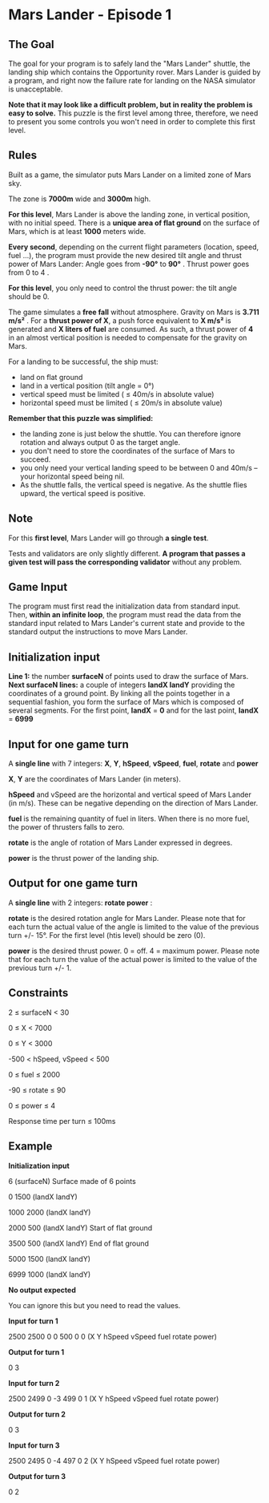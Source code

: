 # Mars Lander - Episode 1

## The Goal
The goal for your program is to safely land the "Mars Lander" shuttle, the landing ship which contains the Opportunity rover. Mars Lander is guided by a program, and right now the failure rate for landing on the NASA simulator is unacceptable.

**Note that it may look like a difficult problem, but in reality the problem is easy to solve.** This puzzle is the first level among three, therefore, we need to present you some controls you won't need in order to complete this first level.

## Rules

Built as a game, the simulator puts Mars Lander on a limited zone of Mars sky.

The zone is **7000m** wide and **3000m** high.

**For this level**, Mars Lander is above the landing zone, in vertical position, with no initial speed.
There is a **unique area of flat ground** on the surface of Mars, which is at least **1000** meters wide.

**Every second**, depending on the current flight parameters (location, speed, fuel ...), the program must provide the new desired tilt angle and thrust power of Mars Lander:
	Angle goes from **-90°** to **90°** . Thrust power goes from 0 to 4 .

**For this level**, you only need to control the thrust power: the tilt angle should be 0.

The game simulates a **free fall** without atmosphere. Gravity on Mars is **3.711 m/s²** . For a **thrust power of X**, a push force equivalent to **X m/s²** is generated and **X liters of fuel** are consumed. As such, a thrust power of **4** in an almost vertical position is needed to compensate for the gravity on Mars.

For a landing to be successful, the ship must:
- land on flat ground
- land in a vertical position (tilt angle = 0°)
- vertical speed must be limited ( ≤ 40m/s in absolute value)
- horizontal speed must be limited ( ≤ 20m/s in absolute value)

**Remember that this puzzle was simplified:**
- the landing zone is just below the shuttle. You can therefore ignore rotation and always output 0 as the target angle.
- you don't need to store the coordinates of the surface of Mars to succeed.
- you only need your vertical landing speed to be between 0 and 40m/s – your horizontal speed being nil.
- As the shuttle falls, the vertical speed is negative. As the shuttle flies upward, the vertical speed is positive.
 	
## Note
For this **first level**, Mars Lander will go through **a single test**.

Tests and validators are only slightly different. **A program that passes a given test will pass the corresponding validator** without any problem.

## Game Input
The program must first read the initialization data from standard input. Then, **within an infinite loop**, the program must read the data from the standard input related to Mars Lander's current state and provide to the standard output the instructions to move Mars Lander.

## Initialization input
**Line 1:** the number **surfaceN** of points used to draw the surface of Mars.
**Next surfaceN lines:** a couple of integers **landX landY** providing the coordinates of a ground point. By linking all the points together in a sequential fashion, you form the surface of Mars which is composed of several segments. For the first point, **landX** = **0** and for the last point, **landX** = **6999**

## Input for one game turn
A **single line** with 7 integers: **X**, **Y**, **hSpeed**, **vSpeed**, **fuel**, **rotate** and **power**

**X**, **Y** are the coordinates of Mars Lander (in meters).

**hSpeed** and vSpeed are the horizontal and vertical speed of Mars Lander (in m/s). These can be negative depending on the direction of Mars Lander.

**fuel** is the remaining quantity of fuel in liters. When there is no more fuel, the power of thrusters falls to zero.

**rotate** is the angle of rotation of Mars Lander expressed in degrees.

**power** is the thrust power of the landing ship.

## Output for one game turn
A **single line** with 2 integers: **rotate power** :

**rotate** is the desired rotation angle for Mars Lander. Please note that for each turn the actual value of the angle is limited to the value of the previous turn +/- 15°. For the first level (htis level) should be zero (0).

**power** is the desired thrust power. 0 = off. 4 = maximum power. Please note that for each turn the value of the actual power is limited to the value of the previous turn +/- 1.

## Constraints
2 ≤ surfaceN < 30

0 ≤ X < 7000

0 ≤ Y < 3000

-500 < hSpeed, vSpeed < 500

0 ≤ fuel ≤ 2000

-90 ≤ rotate ≤ 90

0 ≤ power ≤ 4

Response time per turn ≤ 100ms

## Example
**Initialization input**

6		(surfaceN) Surface made of 6 points

0 1500		(landX landY)

1000 2000	(landX landY)

2000 500	(landX landY) Start of flat ground

3500 500	(landX landY) End of flat ground

5000 1500	(landX landY)

6999 1000	(landX landY)

**No output expected**

You can ignore this but you need to read the values.

**Input for turn 1**

2500 2500 0 0 500 0 0 	(X Y hSpeed vSpeed fuel rotate power)

**Output for turn 1**

0 3

**Input for turn 2**

2500 2499 0 -3 499 0 1 	(X Y hSpeed vSpeed fuel rotate power)

**Output for turn 2**

0 3

**Input for turn 3**

2500 2495 0 -4 497 0 2 	(X Y hSpeed vSpeed fuel rotate power)

**Output for turn 3**

0 2
